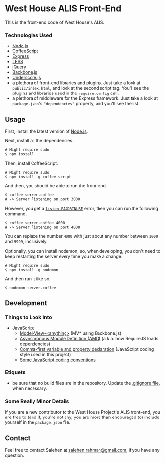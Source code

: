 # West House ALIS Front-End

This is the front-end code of West House's ALIS.

### Technologies Used

* [Node.js](http://nodejs.org/)
* [CoffeeScript](http://coffeescript.org/)
* [Express](http://expressjs.com/)
* [LESS](http://lesscss.org/)
* [jQuery](http://jquery.com/)
* [Backbone.js](http://backbonejs.org/)
* [Underscore.js](http://underscorejs.org/)
* a plethora of front-end libraries and plugins. Just take a look at `public/index.html`, and look at the second script tag. You'll see the plugins and libraries used in the `require.config` call.
* a plethora of middleware for the Express framework. Just take a look at `package.json`'s `"dependencies"` property, and you'll see the list.

## Usage

First, install the latest version of [Node.js](http://nodejs.org/).

Next, install all the dependencies.

```shell
# Might require sudo
$ npm install
```

Then, install CoffeeScript.

```shell
# Might require sudo
$ npm install -g coffee-script
```

And then, you should be able to run the front-end.

```shell
$ coffee server.coffee
# -> Server listening on port 3000
```

However, you get a <a href="https://gist.github.com/4333329" target="_blank">`listen EADDRINUSE`</a> error, then you can run the following command.

```shell
$ coffee server.coffee 4000
# -> Server listening on port 4000
```

You can replace the number `4000` with just about any number between `1000` and `9999`, inclusively.

Optionally, you can install nodemon, so, when developing, you don't need to keep restarting the server every time you make a change.

```shell
# Might require sudo
$ npm install -g nodemon
```

And then run it like so.

```shell
$ nodemon server.coffee
```

## Development

### Things to Look Into

* JavaScript
  * <a href="http://backbonetutorials.com/" target="_blank">Model-View-&lt;anything&gt;</a> (MV* using Backbone.js)
  * <a href="http://requirejs.org/docs/whyamd.html" target="_blank">Asynchronous Module Definition (AMD)</a> (a.k.a. how RequireJS loads dependencies)
  * <a href="https://gist.github.com/357981/" target="_blank">Comma-first variable and property declaration</a> (JavaScript coding style used in this project)
  * <a href="http://pkp.sfu.ca/wiki/index.php/JavaScript_coding_conventions" target="_blank">Some JavaScript coding conventions</a>

### Etiquets

* be sure that no build files are in the repository. Update the [.gitignore file](http://gitready.com/beginner/2009/01/19/ignoring-files.html), when necessary.

### Some Really Minor Details

If you are a new contributor to the West House Project's ALIS front-end, you are free to (and if, you're not shy, you are more than encouraged to) include yourself in the `package.json` file.

## Contact

Feel free to contact Salehen at [salehen.rahman@gmail.com](mailto:salehen.rahman@gmail.com), if you have any question.